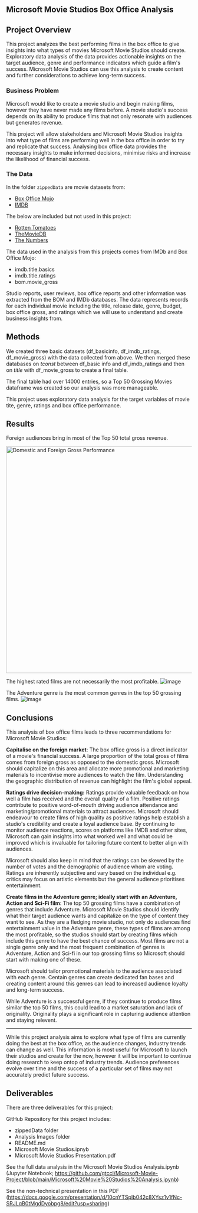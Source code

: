 ## Microsoft Movie Studios Box Office Analysis


## Project Overview

This project analyzes the best performing films in the box office to give insights into what types of movies Microsoft Movie Studios should create. Exploratory data analysis of the data provides actionable insights on the target audience, genre and performance indicators which guide a film's success. Microsoft Movie Studios can use this analysis to create content and further considerations to achieve long-term success.

### Business Problem

Microsoft would like to create a movie studio and begin making films, however they have never made any films before. A movie studio's success depends on its ability to produce films that not only resonate with audiences but generates revenue. 

This project will allow stakeholders and Microsoft Movie Studios insights into what type of films are performing well in the box office in order to try and replicate that success. Analysing box office data provides the necessary insights to make informed decisions, minimise risks and increase the likelihood of financial success.

### The Data

In the folder `zippedData` are movie datasets from:

* [Box Office Mojo](https://www.boxofficemojo.com/)
* [IMDB](https://www.imdb.com/)

The below are included but not used in this project:
* [Rotten Tomatoes](https://www.rottentomatoes.com/)
* [TheMovieDB](https://www.themoviedb.org/)
* [The Numbers](https://www.the-numbers.com/)


The data used in the analysis from this projects comes from IMDb and Box Office Mojo:
* imdb.title.basics
* imdb.title.ratings
* bom.movie_gross

Studio reports, user reviews, box office reports and other information was extracted from the BOM and IMDb databases.
The data represents records for each individual movie including the title, release date, genre, budget, box office gross, and ratings which we will use to understand and create business insights from. 



## Methods

We created three basic datasets (df_basicinfo, df_imdb_ratings, df_movie_gross) with the data collected from above. We then merged these databases on *tconst* between df_basic info and df_imdb_ratings and then on *title* with df_movie_gross to create a final table. 

The final table had over 14000 entries, so a Top 50 Grossing Movies dataframe was created so our analysis was more manageable.

This project uses exploratory data analysis for the target variables of movie tite, genre, ratings and box office performance.



## Results

Foreign audiences bring in most of the Top 50 total gross revenue.

<img width="615" alt="Domestic and Foreign Gross Performance" src="https://github.com/gtccl/Microsoft-Movie-Project/assets/153160634/9e1cde73-755e-4aea-b9b4-82acbd418ea4">




The highest rated films are not necessarily the most profitable.
![image](https://github.com/gtccl/Microsoft-Movie-Project/assets/153160634/c68f353f-4e54-4e44-ac4c-293cf4e31541)




The Adventure genre is the most common genres in the top 50 grossing films. 
![image](https://github.com/gtccl/Microsoft-Movie-Project/assets/153160634/e6349133-7733-4349-a51f-e84b8769d61a)



## Conclusions
This analysis of box office films leads to three recommendations for Microsoft Movie Studios:

**Capitalise on the foreign market**: The box office gross is a direct indicator of a movie's financial success. A large proportion of the total gross of films comes from foreign gross as opposed to the domestic gross. Microsoft should capitalize on this area and allocate more promotional and marketing materials to incentivise more audiences to watch the film. Understanding the geographic distribution of revenue can highlight the film's global appeal.


**Ratings drive decision-making:** Ratings provide valuable feedback on how well a film has received and the overall quality of a film. Positive ratings contribute to positive word-of-mouth driving audience attendance and marketing/promotional materials to attract audiences. Microsoft should endeavour to create films of high quality as positive ratings help establish a studio's credibility and create a loyal audience base. By continuing to monitor audience reactions, scores on platforms like IMDB and other sites, Microsoft can gain insights into what worked well and what could be improved which is invaluable for tailoring future content to better align with audiences.

Microsoft should also keep in mind that the ratings can be skewed by the number of votes and the demographic of audience whom are voting. Ratings are inherently subjective and vary based on the individual e.g. critics may focus on artistic elements but the general audience prioritises entertainment.


**Create films in the Adventure genre; ideally start with an Adventure, Action and Sci-Fi film**: The top 50 grossing films have a combination of genres that include Adventure.  Microsoft Movie Studios should identify what their target audience wants and capitalize on the type of content they want to see. As they are a fledging movie studio, not only do audiences find entertainment value in the Adventure genre, these types of films are among the most profitable, so the studios should start by creating films which include this genre to have the best chance of success. Most films are not a single genre only and the most frequent combination of genres is Adventure, Action and Sci-fi in our top grossing films so Microsoft should start with making one of these. 

Microsoft should tailor promotional materials to the audience associated with each genre. Centain genres can create dedicated fan bases and creating content around this genres can lead to increased audience loyalty and long-term success.

While Adventure is a successful genre, if they continue to produce films similar the top 50 films, this could lead to a market saturation and lack of originality. Originality plays a significant role in capturing audience attention and staying relevent. 


---
While this project analysis aims to explore what type of films are currently doing the best at the box office, as the audience changes, industry trends can change as well. This information is most useful for Microsoft to launch their studios and create for the now, however it will be important to continue doing research to keep ontop of industry trends. Audience preferences evolve over time and the success of a particular set of films may not accurately predict future success.


## Deliverables

There are three deliverables for this project:


GitHub Repository for this project includes:

* zippedData folder
* Analysis Images folder
* README.md
* Microsoft Movie Studios.ipnyb
* Microsoft Movie Studios Presentation.pdf


See the full data analysis in the Microsoft Movie Studios Analysis.ipynb (Jupyter Notebook; https://github.com/gtccl/Microsoft-Movie-Project/blob/main/Microsoft%20Movie%20Studios%20Analysis.ipynb)

See the non-technical presentation in this PDF (https://docs.google.com/presentation/d/10cnYTSpIb042c8XYsz1v1fNc-SRJLqB0tMgdDyobpg8/edit?usp=sharing) 


